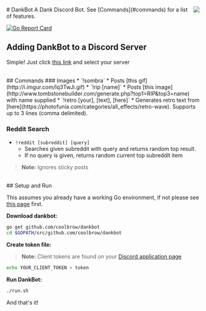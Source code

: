 <img align="right" src="http://i.imgur.com/j3dV8LI.png">
# DankBot
A Dank Discord Bot. See [Commands](#commands) for a list of features. 

[![Go Report Card](https://goreportcard.com/badge/github.com/coolbrow/dankbot)](https://goreportcard.com/report/github.com/coolbrow/dankbot)

<a name="integrate"></a>
## Adding DankBot to a Discord Server

Simple! Just click [this link](https://discordapp.com/oauth2/authorize?client_id=245577797244944385&scope=bot&permissions=59392) and select your server

<br/>
<a name="commands"></a>
## Commands
### Images
* `!sombra`
  * Posts [this gif](http://i.imgur.com/lq3TwJi.gif)
* `!rip [name]`
  * Posts [this image](http://www.tombstonebuilder.com/generate.php?top1=RIP&top3=name) with name supplied
* `!retro [your], [text], [here]`
  * Generates retro text from [here](https://photofunia.com/categories/all_effects/retro-wave). Supports up to 3 lines (comma delimited).

### Reddit Search
* `!reddit [subreddit] [query]`
  * Searches given subreddit with query and returns random top result. 
  * If no query is given, returns random current top subreddit item
  
> **Note:** Ignores sticky posts 

<br/>
<a name="setup"></a>
## Setup and Run

This assumes you already have a working Go environment, if not please see
[this page](https://golang.org/doc/install) first.

**Download dankbot:**

```sh
go get github.com/coolbrow/dankbot
cd $GOPATH/src/github.com/coolbrow/dankbot
```

**Create token file:**
>**Note:** Client tokens are found on your [Discord application page](https://discordapp.com/developers/applications/me)

```sh
echo YOUR_CLIENT_TOKEN > token
```

**Run DankBot:**

```sh
./run.sh
```

And that's it!

